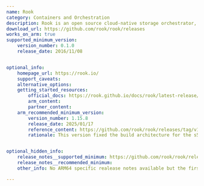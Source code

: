 ```yaml
---
name: Rook
category: Containers and Orchestration
description: Rook is an open source cloud-native storage orchestrator, providing the platform and framework.
download_url: https://github.com/rook/rook/releases
works_on_arm: true
supported_minimum_version:
    version_number: 0.1.0
    release_date: 2016/11/08


optional_info:
    homepage_url: https://rook.io/
    support_caveats:
    alternative_options:
    getting_started_resources:
        official_docs: https://rook.github.io/docs/rook/latest-release/Getting-Started/quickstart/
        arm_content:
        partner_content:
    arm_recommended_minimum_version:
        version_number: 1.15.8
        release_date: 2025/01/17
        reference_content: https://github.com/rook/rook/releases/tag/v1.15.8
        rationale: This version fixed the build architecture for the s5cmd on arm platforms.


optional_hidden_info:
    release_notes__supported_minimum: https://github.com/rook/rook/releases/tag/v0.1.0
    release_notes__recommended_minimum:
    other_info: No ARM64 specific realease notes available but the first binary for ARM64 was released from v0.1.0.

---
```

